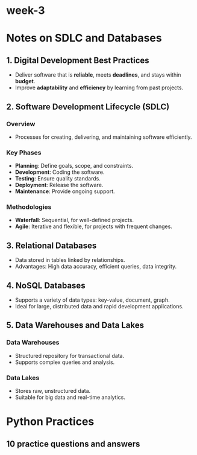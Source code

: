 # week-3

# Notes on SDLC and Databases

## 1. Digital Development Best Practices
- Deliver software that is **reliable**, meets **deadlines**, and stays within **budget**.
- Improve **adaptability** and **efficiency** by learning from past projects.

## 2. Software Development Lifecycle (SDLC)
### Overview
- Processes for creating, delivering, and maintaining software efficiently.

### Key Phases
- **Planning**: Define goals, scope, and constraints.
- **Development**: Coding the software.
- **Testing**: Ensure quality standards.
- **Deployment**: Release the software.
- **Maintenance**: Provide ongoing support.

### Methodologies
- **Waterfall**: Sequential, for well-defined projects.
- **Agile**: Iterative and flexible, for projects with frequent changes.

## 3. Relational Databases
- Data stored in tables linked by relationships.
- Advantages: High data accuracy, efficient queries, data integrity.

## 4. NoSQL Databases
- Supports a variety of data types: key-value, document, graph.
- Ideal for large, distributed data and rapid development applications.

## 5. Data Warehouses and Data Lakes
### Data Warehouses
- Structured repository for transactional data.
- Supports complex queries and analysis.

### Data Lakes
- Stores raw, unstructured data.
- Suitable for big data and real-time analytics.

# Python Practices
## 10 practice questions and answers

